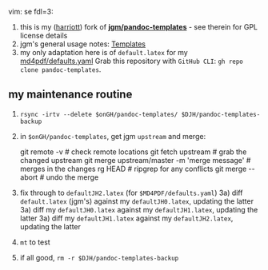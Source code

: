 vim: se fdl=3:

  1. this is my ([harriott](https://github.com/harriott)) fork of **[jgm/pandoc-templates](https://github.com/jgm/pandoc-templates)** - see therein for GPL license details
  1. jgm's general usage notes: [Templates](https://pandoc.org/MANUAL.html#templates)
  1. my only adaptation here is of `default.latex` for my [md4pdf/defaults.yaml](https://github.com/harriott/md4pdf/blob/master/defaults.yaml)
Grab this repository with `GitHub CLI`: `gh repo clone pandoc-templates`.

## my maintenance routine
1) `rsync -irtv --delete $onGH/pandoc-templates/ $DJH/pandoc-templates-backup`

2) in `$onGH/pandoc-templates`, get jgm `upstream` and merge:

    git remote -v                                # check remote locations
    git fetch upstream                           # grab the changed upstream
    git merge upstream/master -m 'merge message' # merges in the changes
    rg HEAD                                      # ripgrep for any conflicts
    git merge --abort                            # undo the merge

3) fix through to `defaultJH2.latex` (for `$MD4PDF/defaults.yaml`)
3a) diff `default.latex` (jgm's) against my `defaultJH0.latex`, updating the latter
3a) diff my `defaultJH0.latex` against my `defaultJH1.latex`, updating the latter
3a) diff my `defaultJH1.latex` against my `defaultJH2.latex`, updating the latter

4) `mt` to test

5) if all good, `rm -r $DJH/pandoc-templates-backup`

